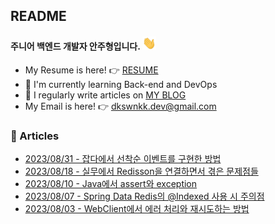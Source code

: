 
## README

#### 주니어 백엔드 개발자 안주형입니다. <img src="https://raw.githubusercontent.com/ABSphreak/ABSphreak/master/gifs/Hi.gif" width="22">
- My Resume is here! 👉 [RESUME](https://dkswnkk.notion.site/fdffe98cbe714c818dc1b009cca9b5ed?pvs=4)
- 🌱 I'm currently learning Back-end and DevOps
- 📝 I regularly write articles on [MY BLOG](https://dkswnkk.tistory.com/)
- My Email is here! 👉  dkswnkk.dev@gmail.com

### 📖 Articles

- [2023/08/31 - 잡다에서 선착순 이벤트를 구현한 방법](https://dkswnkk.tistory.com/712) <br/>
- [2023/08/18 - 실무에서 Redisson을 연결하면서 겪은 문제점들](https://dkswnkk.tistory.com/711) <br/>
- [2023/08/10 - Java에서 assert와 exception](https://dkswnkk.tistory.com/710) <br/>
- [2023/08/07 - Spring Data Redis의 @Indexed 사용 시 주의점](https://dkswnkk.tistory.com/709) <br/>
- [2023/08/03 - WebClient에서 에러 처리와 재시도하는 방법](https://dkswnkk.tistory.com/708) <br/>
